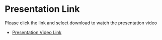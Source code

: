 # Presentation Link

Please click the link and select download to watch the presentation video

  - [Presentation Video Link](https://drive.google.com/drive/folders/11lIrEw4X624uStaH0uUC2UR7srRjV4PR?usp=sharing)